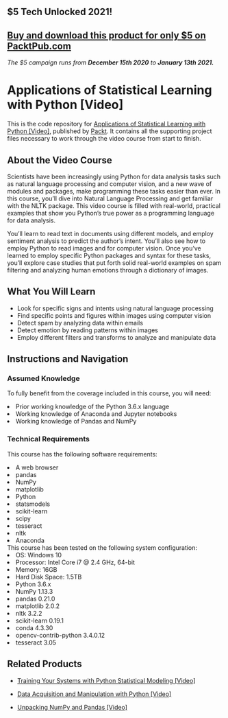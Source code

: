 ## $5 Tech Unlocked 2021!
[Buy and download this product for only $5 on PacktPub.com](https://www.packtpub.com/)
-----
*The $5 campaign         runs from __December 15th 2020__ to __January 13th 2021.__*

# Applications of Statistical Learning with Python [Video]
This is the code repository for [Applications of Statistical Learning with Python [Video]](https://www.packtpub.com/big-data-and-business-intelligence/applications-statistical-learning-python-video?utm_source=github&utm_medium=repository&utm_campaign=9781788295499), published by [Packt](https://www.packtpub.com/?utm_source=github). It contains all the supporting project files necessary to work through the video course from start to finish.
## About the Video Course
Scientists have been increasingly using Python for data analysis tasks such as natural language processing and computer vision, and a new wave of modules and packages, make programming these tasks easier than ever. In this course, you’ll dive into Natural Language Processing and get familiar with the NLTK package. This video course is filled with real-world, practical examples that show you Python’s true power as a programming language for data analysis.

You’ll learn to read text in documents using different models, and employ sentiment analysis to predict the author’s intent. You’ll also see how to employ Python to read images and for computer vision. Once you’ve learned to employ specific Python packages and syntax for these tasks, you’ll explore case studies that put forth solid real-world examples on spam filtering and analyzing human emotions through a dictionary of images.


<H2>What You Will Learn</H2>
<DIV class=book-info-will-learn-text>
<UL>
<LI>Look for specific signs and intents using natural language processing
<LI>Find specific points and figures within images using computer vision
<LI>Detect spam by analyzing data within emails 
<LI>Detect emotion by reading patterns within images
<LI>Employ different filters and transforms to analyze and manipulate data </LI></UL></DIV>

## Instructions and Navigation
### Assumed Knowledge
To fully benefit from the coverage included in this course, you will need:<br/>

<LI>	Prior working knowledge of the Python 3.6.x language
<LI>Working knowledge of Anaconda and Jupyter notebooks
<LI>	Working knowledge of Pandas and NumPy </LI></UL>

### Technical Requirements
This course has the following software requirements:<br/>

<LI>A web browser
<LI>	pandas
<LI>NumPy
<LI>matplotlib
<LI>Python
<LI>statsmodels
<LI>scikit-learn
<LI>scipy
<LI>	tesseract
<LI>nltk
<LI>Anaconda</LI>
This course has been tested on the following system configuration:
<LI>OS: Windows 10
<LI>Processor: Intel Core i7 @ 2.4 GHz, 64-bit
<LI>Memory: 16GB
<LI>	Hard Disk Space: 1.5TB
<LI>Python 3.6.x
<LI>NumPy 1.13.3
<LI>pandas 0.21.0
<LI>matplotlib 2.0.2
<LI>nltk 3.2.2
<LI>scikit-learn 0.19.1
<LI>conda 4.3.30
<LI>opencv-contrib-python 3.4.0.12
<LI>tesseract 3.05</LI>


## Related Products
* [Training Your Systems with Python Statistical Modeling [Video]](https://www.packtpub.com/big-data-and-business-intelligence/training-your-systems-python-statistical-modeling-video?utm_source=github&utm_medium=repository&utm_campaign=9781788293402)

* [Data Acquisition and Manipulation with Python [Video]](https://www.packtpub.com/big-data-and-business-intelligence/data-acquisition-and-manipulation-python-video?utm_source=github&utm_medium=repository&utm_campaign=9781788291415)

* [Unpacking NumPy and Pandas [Video]](https://www.packtpub.com/big-data-and-business-intelligence/unpacking-numpy-and-pandas-video?utm_source=github&utm_medium=repository&utm_campaign=9781787121195)

